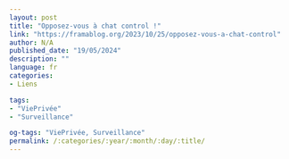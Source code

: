 ```yaml
---
layout: post
title: "Opposez-vous à chat control !"
link: "https://framablog.org/2023/10/25/opposez-vous-a-chat-control"
author: N/A
published_date: "19/05/2024"
description: ""
language: fr
categories:
- Liens

tags:
- "ViePrivée"
- "Surveillance"

og-tags: "ViePrivée, Surveillance"
permalink: /:categories/:year/:month/:day/:title/
---
```

